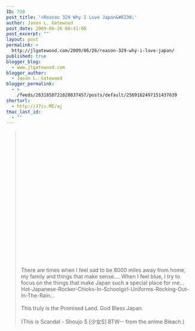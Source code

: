 ```yaml
---
ID: 728
post_title: '>Reason 329 Why I Love Japan&#8230;'
author: Jason L. Gatewood
post_date: 2009-06-26 08:41:00
post_excerpt: ""
layout: post
permalink: >
  http://jlgatewood.com/2009/06/26/reason-329-why-i-love-japan/
published: true
blogger_blog:
  - www.jlgatewood.com
blogger_author:
  - Jason L. Gatewood
blogger_permalink:
  - >
    /feeds/2631850721828837457/posts/default/2569162497151437639
shorturl:
  - http://J7is.ME/aj
tmac_last_id:
  - ""
---
```

><div xmlns='http://www.w3.org/1999/xhtml'><p><object height='350' width='425'><param value='http://youtube.com/v/-PZHtlpp0cE' name='movie'/><embed height='350' width='425' type='application/x-shockwave-flash' src='http://youtube.com/v/-PZHtlpp0cE'/></object></p><p>There are times when I feel sad to be 8000 miles away from home, my family and things that make sense....   When I feel blue, I try to focus on the things that make Japan such a special place for me...  Hot-Japanese-Rocker-Chicks-In-Schoolgirl-Uniforms-Rocking-Out-In-The-Rain...<br /><br />This truly is the Promised Land.  God Bless Japan.<br /><br />(This is Scandal - Shoujo S  [少女S] BTW-- from the anime Bleach.)</p></div>